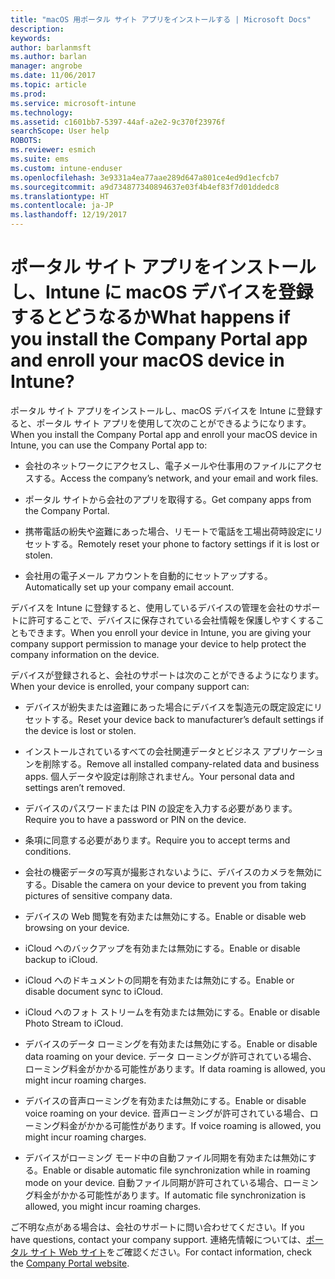 ```yaml
---
title: "macOS 用ポータル サイト アプリをインストールする | Microsoft Docs"
description: 
keywords: 
author: barlanmsft
ms.author: barlan
manager: angrobe
ms.date: 11/06/2017
ms.topic: article
ms.prod: 
ms.service: microsoft-intune
ms.technology: 
ms.assetid: c1601bb7-5397-44af-a2e2-9c370f23976f
searchScope: User help
ROBOTS: 
ms.reviewer: esmich
ms.suite: ems
ms.custom: intune-enduser
ms.openlocfilehash: 3e9331a4ea77aae289d647a801ce4ed9d1ecfcb7
ms.sourcegitcommit: a9d734877340894637e03f4b4ef83f7d01ddedc8
ms.translationtype: HT
ms.contentlocale: ja-JP
ms.lasthandoff: 12/19/2017
---
```

# <a name="what-happens-if-you-install-the-company-portal-app-and-enroll-your-macos-device-in-intune"></a><span data-ttu-id="0f269-102">ポータル サイト アプリをインストールし、Intune に macOS デバイスを登録するとどうなるか</span><span class="sxs-lookup"><span data-stu-id="0f269-102">What happens if you install the Company Portal app and enroll your macOS device in Intune?</span></span>

<span data-ttu-id="0f269-103">ポータル サイト アプリをインストールし、macOS デバイスを Intune に登録すると、ポータル サイト アプリを使用して次のことができるようになります。</span><span class="sxs-lookup"><span data-stu-id="0f269-103">When you install the Company Portal app and enroll your macOS device in Intune, you can use the Company Portal app to:</span></span>

-   <span data-ttu-id="0f269-104">会社のネットワークにアクセスし、電子メールや仕事用のファイルにアクセスする。</span><span class="sxs-lookup"><span data-stu-id="0f269-104">Access the company’s network, and your email and work files.</span></span>

-   <span data-ttu-id="0f269-105">ポータル サイトから会社のアプリを取得する。</span><span class="sxs-lookup"><span data-stu-id="0f269-105">Get company apps from the Company Portal.</span></span>

-   <span data-ttu-id="0f269-106">携帯電話の紛失や盗難にあった場合、リモートで電話を工場出荷時設定にリセットする。</span><span class="sxs-lookup"><span data-stu-id="0f269-106">Remotely reset your phone to factory settings if it is lost or stolen.</span></span>

-   <span data-ttu-id="0f269-107">会社用の電子メール アカウントを自動的にセットアップする。</span><span class="sxs-lookup"><span data-stu-id="0f269-107">Automatically set up your company email account.</span></span>

<span data-ttu-id="0f269-108">デバイスを Intune に登録すると、使用しているデバイスの管理を会社のサポートに許可することで、デバイスに保存されている会社情報を保護しやすくすることもできます。</span><span class="sxs-lookup"><span data-stu-id="0f269-108">When you enroll your device in Intune, you are giving your company support permission to manage your device to help protect the company information on the device.</span></span>

<span data-ttu-id="0f269-109">デバイスが登録されると、会社のサポートは次のことができるようになります。</span><span class="sxs-lookup"><span data-stu-id="0f269-109">When your device is enrolled, your company support can:</span></span>

-   <span data-ttu-id="0f269-110">デバイスが紛失または盗難にあった場合にデバイスを製造元の既定設定にリセットする。</span><span class="sxs-lookup"><span data-stu-id="0f269-110">Reset your device back to manufacturer’s default settings if the device is lost or stolen.</span></span>

-   <span data-ttu-id="0f269-111">インストールされているすべての会社関連データとビジネス アプリケーションを削除する。</span><span class="sxs-lookup"><span data-stu-id="0f269-111">Remove all installed company-related data and business apps.</span></span> <span data-ttu-id="0f269-112">個人データや設定は削除されません。</span><span class="sxs-lookup"><span data-stu-id="0f269-112">Your personal data and settings aren’t removed.</span></span>

-   <span data-ttu-id="0f269-113">デバイスのパスワードまたは PIN の設定を入力する必要があります。</span><span class="sxs-lookup"><span data-stu-id="0f269-113">Require you to have a password or PIN on the device.</span></span>

-   <span data-ttu-id="0f269-114">条項に同意する必要があります。</span><span class="sxs-lookup"><span data-stu-id="0f269-114">Require you to accept terms and conditions.</span></span>

-   <span data-ttu-id="0f269-115">会社の機密データの写真が撮影されないように、デバイスのカメラを無効にする。</span><span class="sxs-lookup"><span data-stu-id="0f269-115">Disable the camera on your device to prevent you from taking pictures of sensitive company data.</span></span>

-   <span data-ttu-id="0f269-116">デバイスの Web 閲覧を有効または無効にする。</span><span class="sxs-lookup"><span data-stu-id="0f269-116">Enable or disable web browsing on your device.</span></span>

-   <span data-ttu-id="0f269-117">iCloud へのバックアップを有効または無効にする。</span><span class="sxs-lookup"><span data-stu-id="0f269-117">Enable or disable backup to iCloud.</span></span>

-   <span data-ttu-id="0f269-118">iCloud へのドキュメントの同期を有効または無効にする。</span><span class="sxs-lookup"><span data-stu-id="0f269-118">Enable or disable document sync to iCloud.</span></span>

-   <span data-ttu-id="0f269-119">iCloud へのフォト ストリームを有効または無効にする。</span><span class="sxs-lookup"><span data-stu-id="0f269-119">Enable or disable Photo Stream to iCloud.</span></span>

-   <span data-ttu-id="0f269-120">デバイスのデータ ローミングを有効または無効にする。</span><span class="sxs-lookup"><span data-stu-id="0f269-120">Enable or disable data roaming on your device.</span></span> <span data-ttu-id="0f269-121">データ ローミングが許可されている場合、ローミング料金がかかる可能性があります。</span><span class="sxs-lookup"><span data-stu-id="0f269-121">If data roaming is allowed, you might incur roaming charges.</span></span>

-   <span data-ttu-id="0f269-122">デバイスの音声ローミングを有効または無効にする。</span><span class="sxs-lookup"><span data-stu-id="0f269-122">Enable or disable voice roaming on your device.</span></span> <span data-ttu-id="0f269-123">音声ローミングが許可されている場合、ローミング料金がかかる可能性があります。</span><span class="sxs-lookup"><span data-stu-id="0f269-123">If voice roaming is allowed, you might incur roaming charges.</span></span>

-   <span data-ttu-id="0f269-124">デバイスがローミング モード中の自動ファイル同期を有効または無効にする。</span><span class="sxs-lookup"><span data-stu-id="0f269-124">Enable or disable automatic file synchronization while in roaming mode on your device.</span></span> <span data-ttu-id="0f269-125">自動ファイル同期が許可されている場合、ローミング料金がかかる可能性があります。</span><span class="sxs-lookup"><span data-stu-id="0f269-125">If automatic file synchronization is allowed, you might incur roaming charges.</span></span>

<span data-ttu-id="0f269-126">ご不明な点がある場合は、会社のサポートに問い合わせてください。</span><span class="sxs-lookup"><span data-stu-id="0f269-126">If you have questions, contact your company support.</span></span> <span data-ttu-id="0f269-127">連絡先情報については、[ポータル サイト Web サイト](https://portal.manage.microsoft.com#HelpDeskDialog)をご確認ください。</span><span class="sxs-lookup"><span data-stu-id="0f269-127">For contact information, check the [Company Portal website](https://portal.manage.microsoft.com#HelpDeskDialog).</span></span>
